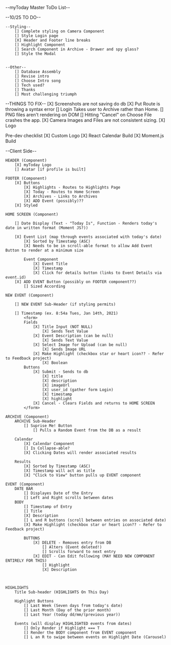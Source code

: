 --myToday Master ToDo List--

--10/25 TO DO--

    --Styling--
        [] Complete styling on Camera Component
        [] Style Login page
        [X] Header and Footer line breaks
        [] Highlight Component
        [] Search Component in Archive - Drawer and spy glass?
        [] Style the Modal


    --Other--
        [] Database Assembly
        [] Revise intro
        [] Choose Intro song
        [] Tech used?
        [] Thanks
        [] Most challenging triumph




--THINGS TO FIX--
    [X] Screenshots are not saving do db
    [X] Put Route is throwing a syntax error
    [] Login Takes user to Archive rather than Home. 
    [] PNG files aren't rendering on DOM
    [] Hitting "Cancel" on Choose File crashes the app. 
    [X] Camera Images and Files are not consistent sizing. 
    [X] Logo

Pre-dev checklist
    [X] Custom Logo
    [X] React Calendar Build
    [X] Moment.js Build
   

--Client Side--


    HEADER (Component)
        [X] myToday Logo
        [] Avatar [if profile is built]

    FOOTER (Component)
        [X] Buttons
            [X] Highlights - Routes to Highlights Page
            [X] Today - Routes to Home Screen
            [X] Archives - Links to Archives
            [X] ADD Event (possibly)??
        [X] Styled

    HOME SCREEN (Component)

        [] Date Display (Text - "Today Is", Function - Renders today's date in written format (Moment JS?))

        [X] Event List (map through events associated with today's date)
            [X] Sorted by Timestamp (ASC)
            [X] Needs to be in scroll-able format to allow Add Event Button to render at a minimum size

            Event Component
                [X] Event Title
                [X] Timestamp
                [X] Click for details button (links to Event Details via event.id)
        [X] ADD EVENT Button (possibly on FOOTER component??)
            [] Sized According 

    NEW EVENT (Component)

        [] NEW EVENT Sub-Header (if styling permits)

        [] Timestamp (ex. 8:54a Tues, Jan 14th, 2021) 
            <form> 
            Fields
                [X] Title Input (NOT NULL)
                    [X] Sends Text Value
                [X] Event Description (can be null)
                    [X] Sends Text Value
                [X] Select Image for Upload (can be null)
                    [X] Sends Image URL
                [X] Make Highlight (checkbox star or heart icon?? - Refer to Feedback project)
                    [X] Boolean 
            Buttons
                [X] Submit - Sends to db
                    [X] title
                    [X] description
                    [X] imageUrl
                    [X] user_id (gather form Login)
                    [X] timestamp
                    [X] highlight
                [X] Cancel - Clears Fields and returns to HOME SCREEN
            </form>

    ARCHIVE (Component)
        ARCHIVE Sub-Header
            [] Suprise Me! Button
                [] Pulls a Random Event from the DB as a result
        
        Calendar
            [X] Calendar Component
            [] Is Collapse-able?
            [X] Clicking Dates will render associated results

        Results
            [X] Sorted by Timestamp (ASC)
            [X] Timestamp will act as title
            [X] "Click to View" button pulls up EVENT component   

    EVENT (Component)
        DATE BAR
            [] Displayes Date of the Entry
            [] Left and Right scrolls between dates
        BODY
            [] Timestamp of Entry
            [] Title
            [X] Description
            [] L and R buttons (scroll between entries on associated date)
            [X] Make Highlight (checkbox star or heart icon?? - Refer to Feedback project)

            BUTTONS
                [X] DELETE - Removes entry from DB
                    [] Alters (Event deleted!) 
                    [] Scrolls forward to next entry
                [X] EDIT - Can Edit following (MAY NEED NEW COMPONENT ENTIRELY FOR THIS)
                    [] Highlight 
                    [X] Description
                       
    

    HIGHLIGHTS
        Title Sub-header (HIGHLIGHTS On This Day)

        Highlight Buttons
            [] Last Week (Seven days from today's date)
            [] Last Month (Day of the prior month)
            [] Last Year (today dd/mm/(previous year))

        Events (will display HIGHLIGHTED events from dates)
            [] Only Render if Highlight === T
            [] Render the BODY component from EVENT component
            [] L an R to swipe between events on Highlight Date (Carousel)

    

    

    

    


    


               
        


    

    

